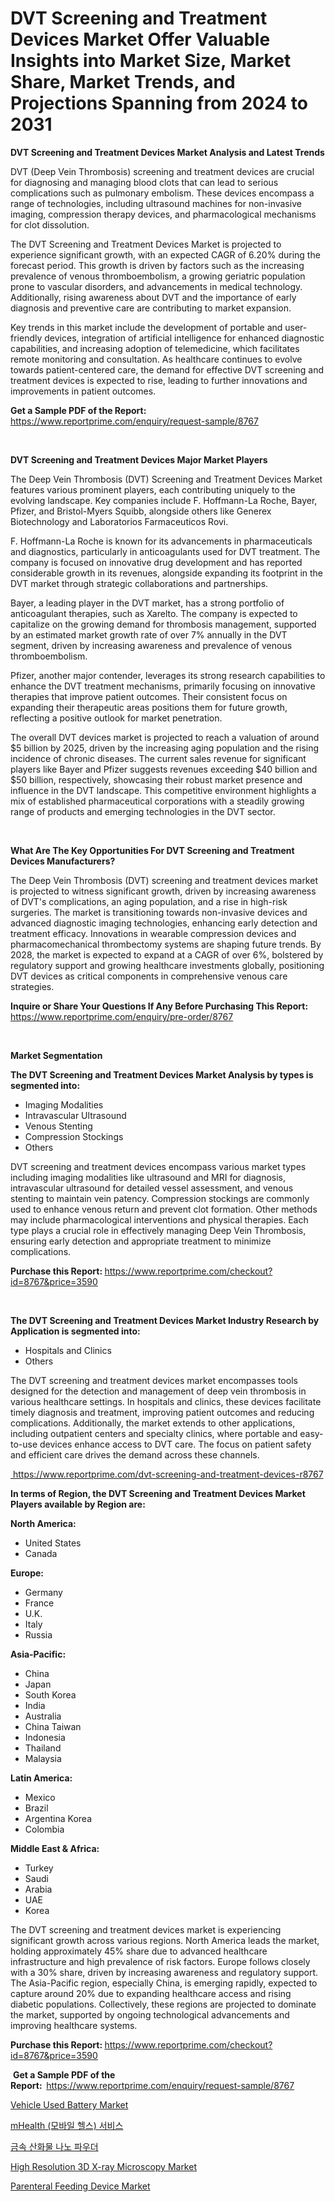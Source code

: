 <p><h1>DVT Screening and Treatment Devices Market Offer Valuable Insights into Market Size, Market Share, Market Trends, and Projections Spanning from 2024 to 2031</h1></p><p><strong>DVT Screening and Treatment Devices Market Analysis and Latest Trends</strong></p>
<p><p>DVT (Deep Vein Thrombosis) screening and treatment devices are crucial for diagnosing and managing blood clots that can lead to serious complications such as pulmonary embolism. These devices encompass a range of technologies, including ultrasound machines for non-invasive imaging, compression therapy devices, and pharmacological mechanisms for clot dissolution.</p><p>The DVT Screening and Treatment Devices Market is projected to experience significant growth, with an expected CAGR of 6.20% during the forecast period. This growth is driven by factors such as the increasing prevalence of venous thromboembolism, a growing geriatric population prone to vascular disorders, and advancements in medical technology. Additionally, rising awareness about DVT and the importance of early diagnosis and preventive care are contributing to market expansion.</p><p>Key trends in this market include the development of portable and user-friendly devices, integration of artificial intelligence for enhanced diagnostic capabilities, and increasing adoption of telemedicine, which facilitates remote monitoring and consultation. As healthcare continues to evolve towards patient-centered care, the demand for effective DVT screening and treatment devices is expected to rise, leading to further innovations and improvements in patient outcomes.</p></p>
<p><strong>Get a Sample PDF of the Report:&nbsp;</strong> <a href="https://www.reportprime.com/enquiry/request-sample/8767">https://www.reportprime.com/enquiry/request-sample/8767</a></p>
<p>&nbsp;</p>
<p><strong>DVT Screening and Treatment Devices Major Market Players</strong></p>
<p><p>The Deep Vein Thrombosis (DVT) Screening and Treatment Devices Market features various prominent players, each contributing uniquely to the evolving landscape. Key companies include F. Hoffmann-La Roche, Bayer, Pfizer, and Bristol-Myers Squibb, alongside others like Generex Biotechnology and Laboratorios Farmaceuticos Rovi.</p><p>F. Hoffmann-La Roche is known for its advancements in pharmaceuticals and diagnostics, particularly in anticoagulants used for DVT treatment. The company is focused on innovative drug development and has reported considerable growth in its revenues, alongside expanding its footprint in the DVT market through strategic collaborations and partnerships.</p><p>Bayer, a leading player in the DVT market, has a strong portfolio of anticoagulant therapies, such as Xarelto. The company is expected to capitalize on the growing demand for thrombosis management, supported by an estimated market growth rate of over 7% annually in the DVT segment, driven by increasing awareness and prevalence of venous thromboembolism.</p><p>Pfizer, another major contender, leverages its strong research capabilities to enhance the DVT treatment mechanisms, primarily focusing on innovative therapies that improve patient outcomes. Their consistent focus on expanding their therapeutic areas positions them for future growth, reflecting a positive outlook for market penetration.</p><p>The overall DVT devices market is projected to reach a valuation of around $5 billion by 2025, driven by the increasing aging population and the rising incidence of chronic diseases. The current sales revenue for significant players like Bayer and Pfizer suggests revenues exceeding $40 billion and $50 billion, respectively, showcasing their robust market presence and influence in the DVT landscape. This competitive environment highlights a mix of established pharmaceutical corporations with a steadily growing range of products and emerging technologies in the DVT sector.</p></p>
<p>&nbsp;</p>
<p><strong>What Are The Key Opportunities For DVT Screening and Treatment Devices Manufacturers?</strong></p>
<p><p>The Deep Vein Thrombosis (DVT) screening and treatment devices market is projected to witness significant growth, driven by increasing awareness of DVT's complications, an aging population, and a rise in high-risk surgeries. The market is transitioning towards non-invasive devices and advanced diagnostic imaging technologies, enhancing early detection and treatment efficacy. Innovations in wearable compression devices and pharmacomechanical thrombectomy systems are shaping future trends. By 2028, the market is expected to expand at a CAGR of over 6%, bolstered by regulatory support and growing healthcare investments globally, positioning DVT devices as critical components in comprehensive venous care strategies.</p></p>
<p><strong>Inquire or Share Your Questions If Any Before Purchasing This Report:</strong> <a href="https://www.reportprime.com/enquiry/pre-order/8767">https://www.reportprime.com/enquiry/pre-order/8767</a></p>
<p>&nbsp;</p>
<p><strong>Market Segmentation</strong></p>
<p><strong>The DVT Screening and Treatment Devices Market Analysis by types is segmented into:</strong></p>
<p><ul><li>Imaging Modalities</li><li>Intravascular Ultrasound</li><li>Venous Stenting</li><li>Compression Stockings</li><li>Others</li></ul></p>
<p><p>DVT screening and treatment devices encompass various market types including imaging modalities like ultrasound and MRI for diagnosis, intravascular ultrasound for detailed vessel assessment, and venous stenting to maintain vein patency. Compression stockings are commonly used to enhance venous return and prevent clot formation. Other methods may include pharmacological interventions and physical therapies. Each type plays a crucial role in effectively managing Deep Vein Thrombosis, ensuring early detection and appropriate treatment to minimize complications.</p></p>
<p><strong>Purchase this Report:&nbsp;</strong><a href="https://www.reportprime.com/checkout?id=8767&price=3590">https://www.reportprime.com/checkout?id=8767&price=3590</a></p>
<p>&nbsp;</p>
<p><strong>The DVT Screening and Treatment Devices Market Industry Research by Application is segmented into:</strong></p>
<p><ul><li>Hospitals and Clinics</li><li>Others</li></ul></p>
<p><p>The DVT screening and treatment devices market encompasses tools designed for the detection and management of deep vein thrombosis in various healthcare settings. In hospitals and clinics, these devices facilitate timely diagnosis and treatment, improving patient outcomes and reducing complications. Additionally, the market extends to other applications, including outpatient centers and specialty clinics, where portable and easy-to-use devices enhance access to DVT care. The focus on patient safety and efficient care drives the demand across these channels.</p></p>
<p><a href="https://www.reportprime.com/dvt-screening-and-treatment-devices-r8767">&nbsp;https://www.reportprime.com/dvt-screening-and-treatment-devices-r8767</a></p>
<p><strong>In terms of Region, the DVT Screening and Treatment Devices Market Players available by Region are:</strong></p>
<p>
    <p> <strong> North America: </strong>
        <ul>
            <li>United States</li>
            <li>Canada</li>
        </ul>
        </p> 
    <p> <strong> Europe: </strong>
        <ul>
            <li>Germany</li>
            <li>France</li>
            <li>U.K.</li>
            <li>Italy</li>
            <li>Russia</li>
        </ul>
        </p> 
    <p> <strong> Asia-Pacific: </strong>
        <ul>
            <li>China</li>
            <li>Japan</li>
            <li>South Korea</li>
            <li>India</li>
            <li>Australia</li>
            <li>China Taiwan</li>
            <li>Indonesia</li>
            <li>Thailand</li>
            <li>Malaysia</li>
        </ul>
        </p> 
    <p> <strong> Latin America: </strong>
        <ul>
            <li>Mexico</li>
            <li>Brazil</li>
            <li>Argentina Korea</li>
            <li>Colombia</li>
        </ul>
        </p> 
    <p> <strong> Middle East & Africa: </strong>
        <ul>
            <li>Turkey</li>
            <li>Saudi</li>
            <li>Arabia</li>
            <li>UAE</li>
            <li>Korea</li>
        </ul>
    </p>
    </p>
<p><p>The DVT screening and treatment devices market is experiencing significant growth across various regions. North America leads the market, holding approximately 45% share due to advanced healthcare infrastructure and high prevalence of risk factors. Europe follows closely with a 30% share, driven by increasing awareness and regulatory support. The Asia-Pacific region, especially China, is emerging rapidly, expected to capture around 20% due to expanding healthcare access and rising diabetic populations. Collectively, these regions are projected to dominate the market, supported by ongoing technological advancements and improving healthcare systems.</p></p>
<p><strong>Purchase this Report: </strong><a href="https://www.reportprime.com/checkout?id=8767&price=3590">https://www.reportprime.com/checkout?id=8767&price=3590</a></p>
<p>&nbsp;<strong>Get a Sample PDF of the Report:&nbsp;&nbsp;</strong><a href="https://www.reportprime.com/enquiry/request-sample/8767">https://www.reportprime.com/enquiry/request-sample/8767</a></p>
<p><strong></strong></p>
<p><p><a href="https://issuu.com/reportprime-2/docs/vehicle-used-battery-market-size-20_567039c3c38298">Vehicle Used Battery Market</a></p><p><a href="https://medium.com/@trevorkruvalis5678/mhealth-mobile-health-services-market-%EC%9D%98-%EA%B8%80%EB%A1%9C%EB%B2%8C-%EC%8B%9C%EC%9E%A5-%EA%B0%9C%EC%9A%94%EB%8A%94-%EC%A0%84-%EC%84%B8%EA%B3%84-%EB%B0%8F-%EC%A3%BC%EC%9A%94-%EC%8B%9C%EC%9E%A5%EC%9D%98-%EC%82%B0%EC%97%85%EC%97%90-%EC%98%81%ED%96%A5%EC%9D%84-%EB%AF%B8%EC%B9%98%EB%8A%94-%EC%A3%BC%EC%9A%94-%ED%8A%B8%EB%A0%8C%EB%93%9C%EC%97%90-%EB%8C%80%ED%95%9C-%EB%8F%85%ED%8A%B9%ED%95%9C-%EA%B4%80%EC%A0%90%EC%9D%84-22ce6accbcac">mHealth (모바일 헬스) 서비스</a></p><p><a href="https://medium.com/@trevorkruvalis5678/metal-oxide-nanopowder-market-%EC%9D%98-%EA%B8%80%EB%A1%9C%EB%B2%8C-%EC%8B%9C%EC%9E%A5-%EA%B0%9C%EC%9A%94%EB%8A%94-%EC%A0%84-%EC%84%B8%EA%B3%84-%EB%B0%8F-%EC%A3%BC%EC%9A%94-%EC%8B%9C%EC%9E%A5%EC%9D%98-%EC%82%B0%EC%97%85%EC%97%90-%EC%98%81%ED%96%A5%EC%9D%84-%EB%AF%B8%EC%B9%98%EB%8A%94-%EC%A3%BC%EC%9A%94-%ED%8A%B8%EB%A0%8C%EB%93%9C%EC%97%90-%EB%8C%80%ED%95%9C-%EB%8F%85%ED%8A%B9%ED%95%9C-%EA%B4%80%EC%A0%90%EC%9D%84-%EC%A0%9C%EA%B3%B5%ED%95%A9%EB%8B%88%EB%8B%A4-f3dcaf3b4c5b">금속 산화물 나노 파우더</a></p><p><a href="https://issuu.com/reportprime-2/docs/high-resolution-3d-x-ray-microscopy_8a504bd2085afa">High Resolution 3D X-ray Microscopy Market</a></p><p><a href="https://github.com/HeatherFernandez476/Market-Research-Report-List-1/blob/main/parenteral-feeding-device-market.md">Parenteral Feeding Device Market</a></p></p>